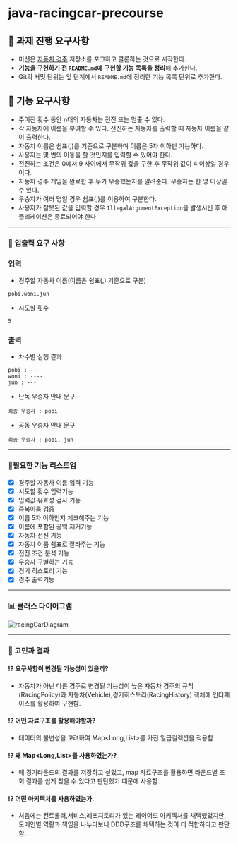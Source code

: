 # java-racingcar-precourse


## 🍎 과제 진행 요구사항

- 미션은 [자동차 경주](https://github.com/woowacourse-precourse/java-racingcar-7) 저장소를 포크하고 클론하는 것으로 시작한다.
- **기능을 구현하기 전 `README.md`에 구현할 기능 목록을 정리**해 추가한다.
- Git의 커밋 단위는 앞 단계에서 `README.md`에 정리한 기능 목록 단위로 추가한다.

## 🍎 기능 요구사항

- 주어진 횟수 동안 n대의 자동차는 전진 또는 멈출 수 있다.
- 각 자동차에 이름을 부여할 수 있다. 전진하는 자동차를 출력할 때 자동차 이름을 같이 출력한다.
- 자동차 이름은 쉼표(,)를 기준으로 구분하며 이름은 5자 이하만 가능하다.
- 사용자는 몇 번의 이동을 할 것인지를 입력할 수 있어야 한다.
- 전진하는 조건은 0에서 9 사이에서 무작위 값을 구한 후 무작위 값이 4 이상일 경우이다.
- 자동차 경주 게임을 완료한 후 누가 우승했는지를 알려준다. 우승자는 한 명 이상일 수 있다.
- 우승자가 여러 명일 경우 쉼표(,)를 이용하여 구분한다.
- 사용자가 잘못된 값을 입력할 경우 `IllegalArgumentException`을 발생시킨 후 애플리케이션은 종료되어야 한다

---

### 🍎 **입출력 요구 사항**

### **입력**

- 경주할 자동차 이름(이름은 쉼표(,) 기준으로 구분)

```
pobi,woni,jun

```

- 시도할 횟수

```
5

```

### **출력**

- 차수별 실행 결과

```
pobi : --
woni : ----
jun : ---

```

- 단독 우승자 안내 문구

```
최종 우승자 : pobi

```

- 공동 우승자 안내 문구

```
최종 우승자 : pobi, jun

```

---
### 📍필요한 기능 리스트업

- [X] 경주할 자동차 이름 입력 기능 
- [X] 시도할 횟수 입력기능 
- [X] 입력값 유효성 검사 기능
- [X] 중복이름 검증
- [X] 이름 5자 이하인지 체크해주는 기능
- [X] 이름에 포함된 공백 제거기능
- [X] 자동차 전진 기능
- [X] 자동차 이름 쉼표로 잘라주는 기능
- [X] 전진 조건 분석 기능
- [X] 우승자 구별하는 기능
- [X] 경기 히스토리 기능
- [X] 경주 출력기능

---
### 📊 클래스 다이어그램
![racingCarDiagram](https://github.com/user-attachments/assets/75e02902-151a-488f-9329-6e8ce52f5301)

---
### 💭 고민과 결과

#### ⁉️ 요구사항이 변경될 가능성이 있을까?
- 자동차가 아닌 다른 경주로 변경될 가능성이 높은 자동차 경주의 규칙(RacingPolicy)과 자동차(Vehicle),경기히스토리(RacingHistory) 객체에 인터페이스를 활용하여 구현함.

#### ⁉️ 어떤 자료구조를 활용해야할까?
  - 데이터의 불변성을 고려하여 Map<Long,List<Vehicle>>를 가진 일급컬렉션을 적용함

#### ⁉️ 왜 Map<Long,List<Vehicle>>를 사용하였는가?
  - 매 경기라운드의 결과를 저장하고 싶었고, map 자료구조를 활용하면 라운드별 조회 결과를 쉽게 찾을 수 있다고 판단했기 때문에 사용함. 

#### ⁉️ 어떤 아키텍처를 사용하였는가.
  - 처음에는 컨트롤러,서비스,레포지토리가 있는 레이어드 아키텍처를 채택했었지만, 
  도메인별 역활과 책임을 나누다보니 DDD구조를 채택하는 것이 더 적합하다고 판단함.


